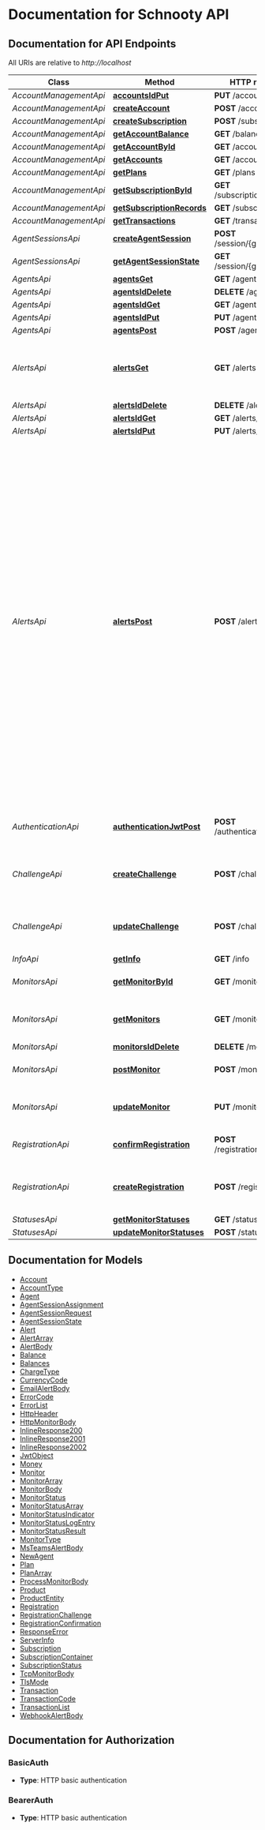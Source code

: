 # Documentation for Schnooty API

<a name="documentation-for-api-endpoints"></a>
## Documentation for API Endpoints

All URIs are relative to *http://localhost*

Class | Method | HTTP request | Description
------------ | ------------- | ------------- | -------------
*AccountManagementApi* | [**accountsIdPut**](Apis/AccountManagementApi.md#accountsidput) | **PUT** /accounts/{id} | 
*AccountManagementApi* | [**createAccount**](Apis/AccountManagementApi.md#createaccount) | **POST** /accounts | 
*AccountManagementApi* | [**createSubscription**](Apis/AccountManagementApi.md#createsubscription) | **POST** /subscriptions | 
*AccountManagementApi* | [**getAccountBalance**](Apis/AccountManagementApi.md#getaccountbalance) | **GET** /balances | 
*AccountManagementApi* | [**getAccountById**](Apis/AccountManagementApi.md#getaccountbyid) | **GET** /accounts/{id} | 
*AccountManagementApi* | [**getAccounts**](Apis/AccountManagementApi.md#getaccounts) | **GET** /accounts | 
*AccountManagementApi* | [**getPlans**](Apis/AccountManagementApi.md#getplans) | **GET** /plans | 
*AccountManagementApi* | [**getSubscriptionById**](Apis/AccountManagementApi.md#getsubscriptionbyid) | **GET** /subscriptions/{id} | 
*AccountManagementApi* | [**getSubscriptionRecords**](Apis/AccountManagementApi.md#getsubscriptionrecords) | **GET** /subscriptions | 
*AccountManagementApi* | [**getTransactions**](Apis/AccountManagementApi.md#gettransactions) | **GET** /transactions | 
*AgentSessionsApi* | [**createAgentSession**](Apis/AgentSessionsApi.md#createagentsession) | **POST** /session/{groupName} | 
*AgentSessionsApi* | [**getAgentSessionState**](Apis/AgentSessionsApi.md#getagentsessionstate) | **GET** /session/{groupName} | 
*AgentsApi* | [**agentsGet**](Apis/AgentsApi.md#agentsget) | **GET** /agents | 
*AgentsApi* | [**agentsIdDelete**](Apis/AgentsApi.md#agentsiddelete) | **DELETE** /agents/{id} | 
*AgentsApi* | [**agentsIdGet**](Apis/AgentsApi.md#agentsidget) | **GET** /agents/{id} | 
*AgentsApi* | [**agentsIdPut**](Apis/AgentsApi.md#agentsidput) | **PUT** /agents/{id} | 
*AgentsApi* | [**agentsPost**](Apis/AgentsApi.md#agentspost) | **POST** /agents | 
*AlertsApi* | [**alertsGet**](Apis/AlertsApi.md#alertsget) | **GET** /alerts | Retrieve all of the alerts you have created in your account.
*AlertsApi* | [**alertsIdDelete**](Apis/AlertsApi.md#alertsiddelete) | **DELETE** /alerts/{id} | 
*AlertsApi* | [**alertsIdGet**](Apis/AlertsApi.md#alertsidget) | **GET** /alerts/{id} | 
*AlertsApi* | [**alertsIdPut**](Apis/AlertsApi.md#alertsidput) | **PUT** /alerts/{id} | 
*AlertsApi* | [**alertsPost**](Apis/AlertsApi.md#alertspost) | **POST** /alerts | Create a new alert that can be activated when a monitor goes down. An alert can be a message (email, Microsoft teams), or it can call a web service (webhook). An alert is associated with zero or more of your monitors. If your alert has more than one monitor, the alert will be activated only when the number of monitors that goes down exceededs the `threshold`.
*AuthenticationApi* | [**authenticationJwtPost**](Apis/AuthenticationApi.md#authenticationjwtpost) | **POST** /authentication/jwt | Create an API token in the form of a JWT.
*ChallengeApi* | [**createChallenge**](Apis/ChallengeApi.md#createchallenge) | **POST** /challenge | Create a challenge to prove you are human
*ChallengeApi* | [**updateChallenge**](Apis/ChallengeApi.md#updatechallenge) | **POST** /challenge/{id} | Solve a challenge and prove you are human.
*InfoApi* | [**getInfo**](Apis/InfoApi.md#getinfo) | **GET** /info | 
*MonitorsApi* | [**getMonitorById**](Apis/MonitorsApi.md#getmonitorbyid) | **GET** /monitors/{id} | Get a monitor by ID
*MonitorsApi* | [**getMonitors**](Apis/MonitorsApi.md#getmonitors) | **GET** /monitors | Get a list of all monitors in your account.
*MonitorsApi* | [**monitorsIdDelete**](Apis/MonitorsApi.md#monitorsiddelete) | **DELETE** /monitors/{id} | 
*MonitorsApi* | [**postMonitor**](Apis/MonitorsApi.md#postmonitor) | **POST** /monitors | Create a new monitor
*MonitorsApi* | [**updateMonitor**](Apis/MonitorsApi.md#updatemonitor) | **PUT** /monitors/{id} | Update an existing monitor by ID
*RegistrationApi* | [**confirmRegistration**](Apis/RegistrationApi.md#confirmregistration) | **POST** /registration/{id} | Confirm registration of account.
*RegistrationApi* | [**createRegistration**](Apis/RegistrationApi.md#createregistration) | **POST** /registration | Register your email address and password.
*StatusesApi* | [**getMonitorStatuses**](Apis/StatusesApi.md#getmonitorstatuses) | **GET** /statuses | 
*StatusesApi* | [**updateMonitorStatuses**](Apis/StatusesApi.md#updatemonitorstatuses) | **POST** /statuses | 


<a name="documentation-for-models"></a>
## Documentation for Models

 - [Account](./Models/Account.md)
 - [AccountType](./Models/AccountType.md)
 - [Agent](./Models/Agent.md)
 - [AgentSessionAssignment](./Models/AgentSessionAssignment.md)
 - [AgentSessionRequest](./Models/AgentSessionRequest.md)
 - [AgentSessionState](./Models/AgentSessionState.md)
 - [Alert](./Models/Alert.md)
 - [AlertArray](./Models/AlertArray.md)
 - [AlertBody](./Models/AlertBody.md)
 - [Balance](./Models/Balance.md)
 - [Balances](./Models/Balances.md)
 - [ChargeType](./Models/ChargeType.md)
 - [CurrencyCode](./Models/CurrencyCode.md)
 - [EmailAlertBody](./Models/EmailAlertBody.md)
 - [ErrorCode](./Models/ErrorCode.md)
 - [ErrorList](./Models/ErrorList.md)
 - [HttpHeader](./Models/HttpHeader.md)
 - [HttpMonitorBody](./Models/HttpMonitorBody.md)
 - [InlineResponse200](./Models/InlineResponse200.md)
 - [InlineResponse2001](./Models/InlineResponse2001.md)
 - [InlineResponse2002](./Models/InlineResponse2002.md)
 - [JwtObject](./Models/JwtObject.md)
 - [Money](./Models/Money.md)
 - [Monitor](./Models/Monitor.md)
 - [MonitorArray](./Models/MonitorArray.md)
 - [MonitorBody](./Models/MonitorBody.md)
 - [MonitorStatus](./Models/MonitorStatus.md)
 - [MonitorStatusArray](./Models/MonitorStatusArray.md)
 - [MonitorStatusIndicator](./Models/MonitorStatusIndicator.md)
 - [MonitorStatusLogEntry](./Models/MonitorStatusLogEntry.md)
 - [MonitorStatusResult](./Models/MonitorStatusResult.md)
 - [MonitorType](./Models/MonitorType.md)
 - [MsTeamsAlertBody](./Models/MsTeamsAlertBody.md)
 - [NewAgent](./Models/NewAgent.md)
 - [Plan](./Models/Plan.md)
 - [PlanArray](./Models/PlanArray.md)
 - [ProcessMonitorBody](./Models/ProcessMonitorBody.md)
 - [Product](./Models/Product.md)
 - [ProductEntity](./Models/ProductEntity.md)
 - [Registration](./Models/Registration.md)
 - [RegistrationChallenge](./Models/RegistrationChallenge.md)
 - [RegistrationConfirmation](./Models/RegistrationConfirmation.md)
 - [ResponseError](./Models/ResponseError.md)
 - [ServerInfo](./Models/ServerInfo.md)
 - [Subscription](./Models/Subscription.md)
 - [SubscriptionContainer](./Models/SubscriptionContainer.md)
 - [SubscriptionStatus](./Models/SubscriptionStatus.md)
 - [TcpMonitorBody](./Models/TcpMonitorBody.md)
 - [TlsMode](./Models/TlsMode.md)
 - [Transaction](./Models/Transaction.md)
 - [TransactionCode](./Models/TransactionCode.md)
 - [TransactionList](./Models/TransactionList.md)
 - [WebhookAlertBody](./Models/WebhookAlertBody.md)


<a name="documentation-for-authorization"></a>
## Documentation for Authorization

<a name="BasicAuth"></a>
### BasicAuth

- **Type**: HTTP basic authentication

<a name="BearerAuth"></a>
### BearerAuth

- **Type**: HTTP basic authentication

